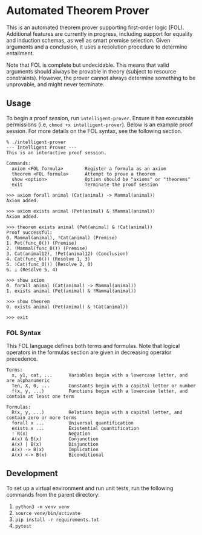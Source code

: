# Automated Theorem Prover

This is an automated theorem prover supporting first-order logic (FOL). Additional features are currently in progress, including support for equality and induction schemas, as well as smart premise selection. Given arguments and a conclusion, it uses a resolution procedure to determine entailment.

Note that FOL is complete but undecidable. This means that valid arguments should always be provable in theory (subject to resource constraints). However, the prover cannot always determine something to be unprovable, and might never terminate.

## Usage
To begin a proof session, run `intelligent-prover`. Ensure it has executable permissions (i.e, `chmod +x intelligent-prover`). Below is an example proof session. For more details on the FOL syntax, see the following section.

```
% ./intelligent-prover
--- Intelligent Prover ---
This is an interactive proof session.

Commands:
  axiom <FOL formula>        Register a formula as an axiom
  theorem <FOL formula>      Attempt to prove a theorem
  show <option>              Option should be "axioms" or "theorems"
  exit                       Terminate the proof session

>>> axiom forall animal (Cat(animal) -> Mammal(animal))
Axiom added.

>>> axiom exists animal (Pet(animal) & !Mammal(animal))
Axiom added.

>>> theorem exists animal (Pet(animal) & !Cat(animal))
Proof successful:
0. Mammal(animal), !Cat(animal) (Premise)
1. Pet(func_0()) (Premise)
2. !Mammal(func_0()) (Premise)
3. Cat(animal12), !Pet(animal12) (Conclusion)
4. Cat(func_0()) (Resolve 1, 3)
5. !Cat(func_0()) (Resolve 2, 0)
6. ⊥ (Resolve 5, 4)

>>> show axiom
0. forall animal (Cat(animal) -> Mammal(animal))
1. exists animal (Pet(animal) & !Mammal(animal))

>>> show theorem
0. exists animal (Pet(animal) & !Cat(animal))

>>> exit
```

### FOL Syntax
This FOL language defines both terms and formulas. Note that logical operators in the formulas section are given in decreasing operator precedence.
```
Terms:
  x, y1, cat, ...      Variables begin with a lowercase letter, and are alphanumeric
  Ten, X, 0, ...       Constants begin with a capital letter or number
  f(x, y, ...)         Functions begin with a lowercase letter, and contain at least one term

Formulas:
  R(x, y, ...)         Relations begin with a capital letter, and contain zero or more terms
  forall x ...         Universal quantification
  exists x ...         Existential quantification
  ! R(x)               Negation
  A(x) & B(x)          Conjunction
  A(x) | B(x)          Disjunction
  A(x) -> B(x)         Implication
  A(x) <-> B(x)        Biconditional
```

## Development

To set up a virtual environment and run unit tests, run the following commands from the parent directory:
1. `python3 -m venv venv`
1. `source venv/bin/activate`
1. `pip install -r requirements.txt`
1. `pytest`
